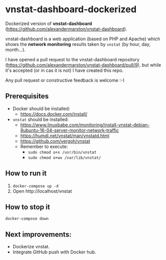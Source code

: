 # vnstat-dashboard-dockerized

Dockerized version of **vnstat-dashboard** (https://github.com/alexandermarston/vnstat-dashboard).

vnstat-dashboard is a web application (based on PHP and Apache) which shows the **network monitoring** results taken by `vnstat` (by hour, day, month...).

I have opened a pull request to the vnstat-dashboard repository (https://github.com/alexandermarston/vnstat-dashboard/pull/9), but while it's accepted (or in cas it is not) I have created this repo.

Any pull request or constructive feedback is welcome :-)

## Prerequisites
* Docker should be installed:
    * https://docs.docker.com/install/
* `vnstat` should be installed:
    * https://www.linuxbabe.com/monitoring/install-vnstat-debian-8ubuntu-16-04-server-monitor-network-traffic
    * https://humdi.net/vnstat/man/vnstatd.html
    * https://github.com/vergoh/vnstat
    * Remember to execute:
        * `sudo chmod o+x /usr/bin/vnstat`
        * `sudo chmod o+wx /var/lib/vnstat/`


## How to run it
1. `docker-compose up -d`
2. Open http://localhost/vnstat


## How to stop it
`docker-compose down`


## Next improvements:
* Dockerize vnstat.
* Integrate GitHub push with Docker hub.
